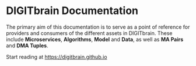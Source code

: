 # DIGITbrain Documentation

The primary aim of this documentation is to serve as a point of reference for
providers and consumers of the different assets in DIGITbrain. These include
**Microservices**, **Algorithms**, **Model** and **Data**, as well as
**MA Pairs** and **DMA Tuples**.

Start reading at https://digitbrain.github.io

